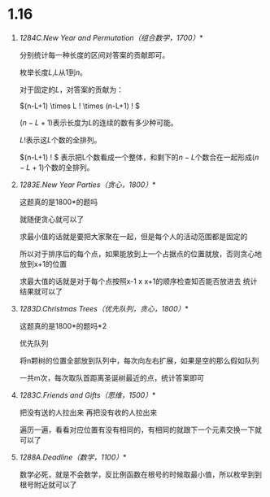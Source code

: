 # 1.16

1. **1284C.New Year and Permutation（组合数学，1700*）**

   分别统计每一种长度的区间对答案的贡献即可。

   枚举长度$L$,$L$从1到$n$。

   对于固定的$L$，对答案的贡献为：

   $(n-L+1) \times L ! \times (n-L+1) ! $

   $(n-L+1)$表示长度为$L$的连续的数有多少种可能。

   $L!$表示这$L$个数的全排列。

   $(n-L+1) ! $ 表示把L个数看成一个整体，和剩下的$n-L$个数合在一起形成$(n-L+1)$个数的全排列。

2. **1283E.New Year Parties（贪心，1800*）**

   这题真的是1800*的题吗

   就随便贪心就可以了

   求最小值的话就是要把大家聚在一起，但是每个人的活动范围都是固定的

   所以对于排序后的每个点，如果能放到上一个占据点的位置就放，否则贪心地放到x+1的位置

   求最大值的话就是对于每个点按照x-1 x x+1的顺序检查知否能否放进去 统计结果就可以了

3. **1283D.Christmas Trees（优先队列，贪心，1800*）**

   这题真的是1800*的题吗\*2

   优先队列

   将n颗树的位置全部放到队列中，每次向左右扩展，如果是空的那么假如队列

   一共m次，每次取队首距离圣诞树最近的点，统计答案即可

4. **1283C.Friends and Gifts（思维，1500*）**

   把没有送的人拉出来 再把没有收的人拉出来

   遍历一遍，看看对应位置有没有相同的，有相同的就跟下一个元素交换一下就可以了

5. **1288A.Deadline（数学，1100*）**

   数学必死，就是不会数学，反比例函数在根号的时候取最小值，所以枚举到到根号附近就可以了
